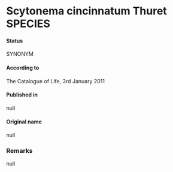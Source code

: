 # Scytonema cincinnatum Thuret SPECIES

#### Status
SYNONYM

#### According to
The Catalogue of Life, 3rd January 2011

#### Published in
null

#### Original name
null

### Remarks
null
